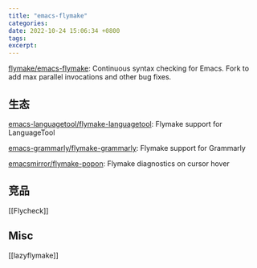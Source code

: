 ```yaml
---
title: "emacs-flymake"
categories: 
date: 2022-10-24 15:06:34 +0800
tags: 
excerpt: 
---
```




[flymake/emacs-flymake](https://github.com/flymake/emacs-flymake): Continuous syntax checking for Emacs. Fork to add max parallel invocations and other bug fixes.


## 生态

[emacs-languagetool/flymake-languagetool](https://github.com/emacs-languagetool/flymake-languagetool): Flymake support for LanguageTool

[emacs-grammarly/flymake-grammarly](https://github.com/emacs-grammarly/flymake-grammarly): Flymake support for Grammarly

[emacsmirror/flymake-popon](https://github.com/emacsmirror/flymake-popon): Flymake diagnostics on cursor hover

## 竞品

[[Flycheck]]


## Misc

[[lazyflymake]]


